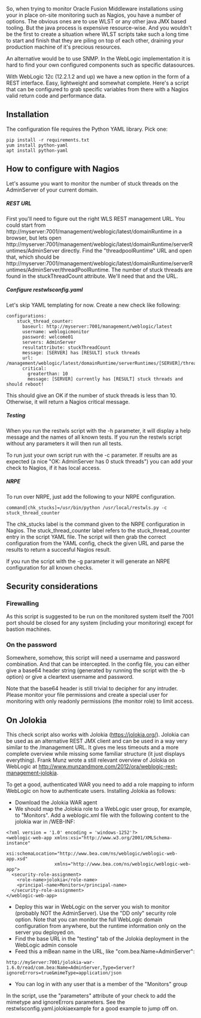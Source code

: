 So, when trying to monitor Oracle Fusion Middleware installations using your in place on-site monitoring such as Nagios, you have a number of options. The obvious ones are to use WLST or any other java JMX based tooling. 
But the java process is expensive resource-wise. And you wouldn't be the first to create a situation where WLST scripts take such a long time to start and finish that they are piling on top of each other, draining your production machine of it's precious resources. 

An alternative would be to use SNMP. In the WebLogic implementation it is hard to find your own configured components such as specific datasources. 

With WebLogic 12c (12.2.1.2 and up) we have a new option in the form of a REST interface. Easy, lightweight and somewhat complete. Here's a script that can be configured to grab specific variables from there with a Nagios valid return code and performance data.  

## Installation
The configuration file requires the Python YAML library. Pick one: 
``` 
pip install -r requirements.txt
yum install python-yaml
apt install python-yaml
```

## How to configure with Nagios
Let's assume you want to monitor the number of stuck threads on the AdminServer of your current domain. 
##### REST URL
First you'll need to figure out the right WLS REST management URL. You could start from http://myserver:7001/management/weblogic/latest/domainRuntime in a browser, but lets open http://myserver:7001/management/weblogic/latest/domainRuntime/serverRuntimes/AdminServer directly. Find the "threadpoolRuntime" URL and open that, which should be http://myserver:7001/management/weblogic/latest/domainRuntime/serverRuntimes/AdminServer/threadPoolRuntime. The number of stuck threads are found in the stuckThreadCount attribute. We'll need that and the URL.

##### Configure restwlsconfig.yaml
Let's skip YAML templating for now. Create a new check like following:
```
configurations:
    stuck_thread_counter:
      baseurl: http://myserver:7001/management/weblogic/latest
      username: weblogicmonitor
      password: welcome01
      servers: AdminServer
      resultattribute: stuckThreadCount
      message: [SERVER] has [RESULT] stuck threads
      url: /management/weblogic/latest/domainRuntime/serverRuntimes/[SERVER]/threadPoolRuntime
      critical:
        greaterthan: 10
        message: [SERVER] currently has [RESULT] stuck threads and should reboot!
```
This should give an OK if the number of stuck threads is less than 10. Otherwise, it will return a Nagios critical message.

##### Testing
When you run the restwls script with the -h parameter, it will display a help message and the names of all known tests. If you run the restwls script without any parameters it will then run all tests.

To run just your own script run with the -c parameter. If results are as expected (a nice "OK: AdminServer has 0 stuck threads") you can add your check to Nagios, if it has local access. 

##### NRPE  
To run over NRPE, just add the following to your NRPE configuration. 
```
command[chk_stucks]=/usr/bin/python /usr/local/restwls.py -c stuck_thread_counter
```
The chk_stucks label is the command given to the NRPE configuration in Nagios. The stuck_thread_counter label refers to the stuck_thread_counter entry in the script YAML file. The script will then grab the correct configuration from the YAML config, check the given URL and parse the results to return a succesful Nagios result.

If you run the script with the -g parameter it will generate an NRPE configuration for all known checks.    
  

## Security considerations
### Firewalling
As this script is suggested to be run on the monitored system itself the 7001 port should be closed for any system (including your monitoring) except for bastion machines.

### On the password 
Somewhere, somehow, this script will need a username and password combination. And that can be intercepted. In the config file, you can either give a base64 header string (generated by running the script with the -b option) or give a cleartext username and password. 

Note that the base64 header is still trivial to decipher for any intruder. Please monitor your file permissions and create a special user for monitoring with only readonly permissions (the monitor role) to limit access.   

## On Jolokia
This check script also works with Jolokia (https://jolokia.org/). Jolokia can be used as an alternative REST JMX client and can be used in a way very similar to the /management URL. It gives me less timeouts and a more complete overview while missing some familiar structure (it just displays everything). Frank Munz wrote a still relevant overview of Jolokia on WebLogic at http://www.munzandmore.com/2012/ora/weblogic-rest-management-jolokia.

To get a good, authenticated WAR you need to add a role mapping to inform WebLogic on how to authenticate users. Installing Jolokia as follows: 

* Download the Jolokia WAR agent
* We should map the Jolokia role to a WebLogic user group, for example, to "Monitors". Add a weblogic.xml file with the following content to the jolokia war in /WEB-INF:
```
<?xml version = '1.0' encoding = 'windows-1252'?>
<weblogic-web-app xmlns:xsi="http://www.w3.org/2001/XMLSchema-instance"
                  xsi:schemaLocation="http://www.bea.com/ns/weblogic/weblogic-web-app.xsd"
                  xmlns="http://www.bea.com/ns/weblogic/weblogic-web-app">
  <security-role-assignment>
    <role-name>jolokia</role-name>
    <principal-name>Monitors</principal-name>
  </security-role-assignment>
</weblogic-web-app>
```
* Deploy this war in WebLogic on the server you wish to monitor (probably NOT the AdminServer). Use the "DD only" security role option. Note that you can monitor the full WebLogic domain configuration from anywhere, but the runtime information only on the server you deployed on.     
* Find the base URL in the "testing" tab of the Jolokia deployment in the WebLogic admin console
* Feed this a mBean name in the URL, like "com.bea:Name=AdminServer": 
```
http://myServer:7001/jolokia-war-1.6.0/read/com.bea:Name=AdminServer,Type=Server?ignoreErrors=true&mimeType=application/json
```
* You can log in with any user that is a member of the "Monitors" group

In the script, use the "parameters" attribute of your check to add the mimetype and ignoreErrors parameters. See the restwlsconfig.yaml.jolokiaexample for a good example to jump off on.  